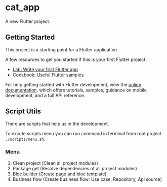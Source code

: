 # cat_app

A new Flutter project.

## Getting Started

This project is a starting point for a Flutter application.

A few resources to get you started if this is your first Flutter project:

- [Lab: Write your first Flutter app](https://docs.flutter.dev/get-started/codelab)
- [Cookbook: Useful Flutter samples](https://docs.flutter.dev/cookbook)

For help getting started with Flutter development, view the
[online documentation](https://docs.flutter.dev/), which offers tutorials,
samples, guidance on mobile development, and a full API reference.

## Script Utils

There are scripts that help us in the development.

To excute scripts menu you can run command in terminal from root project `./scripts/menu.sh`.

### Menu

1. Clean project (Clean all project modules)
1. Package get (Resolve dependencies of all project modules)
1. Bloc builder (Create page and bloc template)
1. Business flow (Create business flow: Use case, Repository, Api source)
